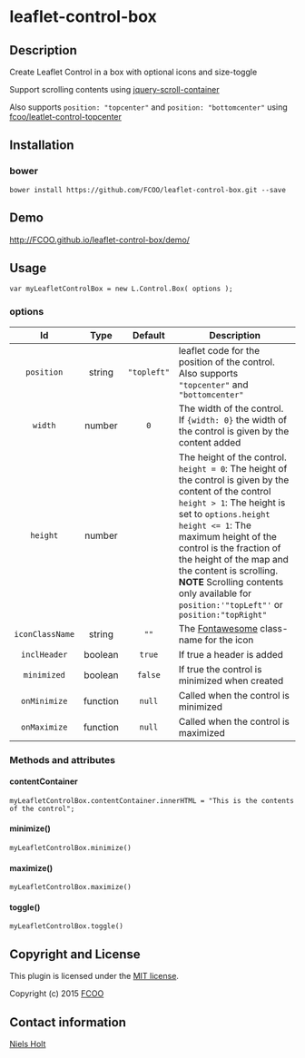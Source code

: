 # leaflet-control-box
>


## Description
Create Leaflet Control in a box with optional icons and size-toggle

Support scrolling contents using [jquery-scroll-container](https://github.com/FCOO/jquery-scroll-container)

Also supports `position: "topcenter"` and `position: "bottomcenter"` using [fcoo/leatlet-control-topcenter](https://github.com/FCOO/leaflet-control-topcenter)

## Installation
### bower
`bower install https://github.com/FCOO/leaflet-control-box.git --save`

## Demo
http://FCOO.github.io/leaflet-control-box/demo/ 

## Usage

    var myLeafletControlBox = new L.Control.Box( options );


### options
| Id | Type | Default | Description |
| :--: | :--: | :-----: | --- |
| `position` | string | `"topleft"` | leaflet code for the position of the control.<br>Also supports `"topcenter"` and `"bottomcenter"` |
| `width` | number | `0` | The width of the control. If `{width: 0}` the width of the control is given by the content added |
| `height` | number  | | The height of the control.<br>`height = 0`: The height of the control is given by the content of the control<br>`height > 1`: The height is set to `options.height`<br>`height <= 1`: The maximum height of the control is the fraction of the height of the map and the content is scrolling. **NOTE** Scrolling contents only available for `position:'"topLeft"'` or `position:"topRight"` |
| `iconClassName` | string | `""` | The [Fontawesome](http://fontawesome.io/) class-name for the icon |
| `inclHeader` | boolean | `true` | If true a header is added |
| `minimized` | boolean | `false` | If true the control is minimized when created |
| `onMinimize` | function | `null` | Called when the control is minimized |
| `onMaximize` | function | `null` | Called when the control is maximized |

### Methods and attributes
#### contentContainer
    myLeafletControlBox.contentContainer.innerHTML = "This is the contents of the control";
#### minimize()
	myLeafletControlBox.minimize()
#### maximize()
	myLeafletControlBox.maximize()
#### toggle()
	myLeafletControlBox.toggle()

## Copyright and License
This plugin is licensed under the [MIT license](https://github.com/FCOO/leaflet-control-box/LICENSE).

Copyright (c) 2015 [FCOO](https://github.com/FCOO)

## Contact information

[Niels Holt](http://github.com/NielsHolt)
